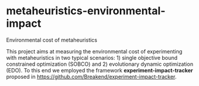 # metaheuristics-environmental-impact
Environmental cost of metaheuristics

This project aims at measuring the environmental cost of experimenting with metaheuristics in two typical scenarios: 1) single objective bound constrained optimization (SOBCO) and 2) evolutionary dynamic optimization (EDO). To this end we employed the framework **experiment-impact-tracker** proposed in https://github.com/Breakend/experiment-impact-tracker.

